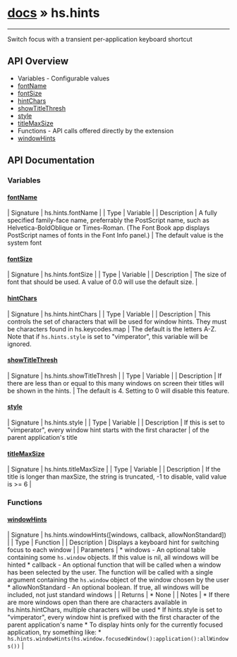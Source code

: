 # [docs](index.md) » hs.hints
---

Switch focus with a transient per-application keyboard shortcut

## API Overview
* Variables - Configurable values
* [fontName](#fontName)
* [fontSize](#fontSize)
* [hintChars](#hintChars)
* [showTitleThresh](#showTitleThresh)
* [style](#style)
* [titleMaxSize](#titleMaxSize)
* Functions - API calls offered directly by the extension
* [windowHints](#windowHints)

## API Documentation

### Variables

#### [fontName](#fontName)
| Signature   | hs.hints.fontName  |
| Type        | Variable |
| Description | A fully specified family-face name, preferrably the PostScript name, such as Helvetica-BoldOblique or Times-Roman. (The Font Book app displays PostScript names of fonts in the Font Info panel.) |
  The default value is the system font

#### [fontSize](#fontSize)
| Signature   | hs.hints.fontSize  |
| Type        | Variable |
| Description | The size of font that should be used. A value of 0.0 will use the default size. |

#### [hintChars](#hintChars)
| Signature   | hs.hints.hintChars  |
| Type        | Variable |
| Description | This controls the set of characters that will be used for window hints. They must be characters found in hs.keycodes.map |
  The default is the letters A-Z. Note that if `hs.hints.style` is set to "vimperator", this variable will be ignored.

#### [showTitleThresh](#showTitleThresh)
| Signature   | hs.hints.showTitleThresh  |
| Type        | Variable |
| Description | If there are less than or equal to this many windows on screen their titles will be shown in the hints. |
  The default is 4. Setting to 0 will disable this feature.

#### [style](#style)
| Signature   | hs.hints.style  |
| Type        | Variable |
| Description | If this is set to "vimperator", every window hint starts with the first character |
  of the parent application's title

#### [titleMaxSize](#titleMaxSize)
| Signature   | hs.hints.titleMaxSize  |
| Type        | Variable |
| Description | If the title is longer than maxSize, the string is truncated, -1 to disable, valid value is >= 6 |

### Functions

#### [windowHints](#windowHints)
| Signature   | hs.hints.windowHints([windows, callback, allowNonStandard])  |
| Type        | Function |
| Description | Displays a keyboard hint for switching focus to each window |
| Parameters |  * windows - An optional table containing some `hs.window` objects. If this value is nil, all windows will be hinted * callback - An optional function that will be called when a window has been selected by the user. The function will be called with a single argument containing the `hs.window` object of the window chosen by the user * allowNonStandard - An optional boolean.  If true, all windows will be included, not just standard windows | | Returns |  * None | | Notes |  * If there are more windows open than there are characters available in hs.hints.hintChars, multiple characters will be used * If hints.style is set to "vimperator", every window hint is prefixed with the first character of the parent application's name * To display hints only for the currently focused application, try something like:  * `hs.hints.windowHints(hs.window.focusedWindow():application():allWindows())` | 